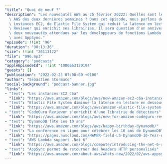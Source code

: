 ```yaml
---
"title": "Quoi de neuf ?"
"description": "Les nouveautés AWS au 25 février 20222: Quelles sont les nouveautés\
  \ AWS des deux dernières semaines ? Dans cet épisode, nous parlons de nouvelles\
  \ instances EC2, de Elastic File System qui reduit la latence en lecture, de CodeGuru\
  \ Reviewer qui enrichit ses librairies. Il sera question d'un anniversaire et de\
  \ deux nouveautés attendues par les développeurs de fonctions Lambda ou d'API GraphQL\
  \ avec AppSync."
"episode": !!int "96"
"duration": "00:13:36"
"size": !!int "26113172"
"file": "096.mp3"
"category": "podcasts"
"appleEpisodeId": !!int "1000663120194"
"guests": []
"publication": "2022-02-25 07:00:00 +0100"
"author": "Sébastien Stormacq"
"social-background": "podcast-banner.jpg"
"links":
- "text": "Les instances EC2 C6a"
  "link": "https://aws.amazon.com/blogs/aws/new-amazon-ec2-c6a-instances-powered-by-3rd-gen-amd-epyc-processors-for-compute-intensive-workloads/"
- "text": "Elastic File System diminue la latence en lecture en dessous de la milliseconde"
  "link": "https://aws.amazon.com/blogs/aws/amazon-elastic-file-system-update-sub-millisecond-read-latency/"
- "text": "CodeGuru Reviewer s'enrichit d'une librairie de détecteurs"
  "link": "https://aws.amazon.com/blogs/aws/new-for-amazon-codeguru-reviewer-detector-library-and-security-detectors-for-log-injection-flaws/"
- "text": "DynamoDB fête ses 10 ans"
  "link": "https://aws.amazon.com/blogs/aws/happy-birthday-dynamodb/"
- "text": "La conférence en ligne pour célebrer les 10 ans de DynamoDB"
  "link": "https://pages.awscloud.com/NAMER-field-LS-DynamoDB-10-Year-Anniversary-2022-reg-event.html"
- "text": "AWS Lambda support .Net 6"
  "link": "https://aws.amazon.com/blogs/compute/introducing-the-net-6-runtime-for-aws-lambda/"
- "text": "AppSync permet de retourner des headers HTTP personalisés"
  "link": "https://aws.amazon.com/about-aws/whats-new/2022/02/aws-appsync-support-custom-response-headers/"
---
```

